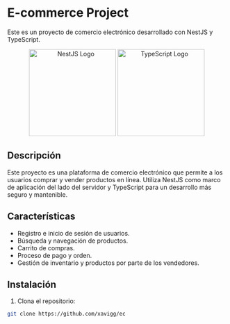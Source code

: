 # E-commerce Project

Este es un proyecto de comercio electrónico desarrollado con NestJS y TypeScript.
<p align="center">
<img src="https://cdn.dribbble.com/users/808903/screenshots/3831862/dribbble_szablon__1_1.png" alt="NestJS Logo"  heigh="200px" width="200"/>
<img src="https://www.g-talent.net/cdn/shop/articles/que-es-typescript-1658755532025_47a3ff42-50f3-4968-a9ed-6cca8e24185a.jpg?v=1675279891" alt="TypeScript Logo" heigh="200px" width="200"/>
</p>

## Descripción

Este proyecto es una plataforma de comercio electrónico que permite a los usuarios comprar y vender productos en línea. Utiliza NestJS como marco de aplicación del lado del servidor y TypeScript para un desarrollo más seguro y mantenible.

## Características

- Registro e inicio de sesión de usuarios.
- Búsqueda y navegación de productos.
- Carrito de compras.
- Proceso de pago y orden.
- Gestión de inventario y productos por parte de los vendedores.

## Instalación

1. Clona el repositorio:

```bash
git clone https://github.com/xavigg/ec

